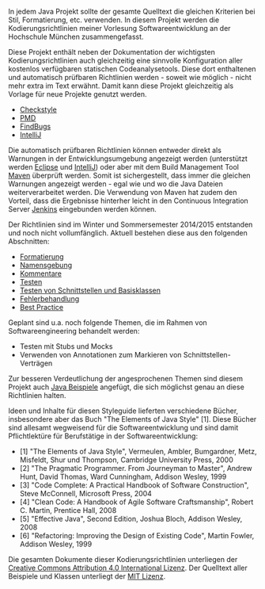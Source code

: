 
In jedem Java Projekt sollte der gesamte Quelltext die gleichen Kriterien bei Stil, Formatierung, etc.
verwenden. In diesem Projekt werden die Kodierungsrichtlinien meiner Vorlesung Softwareentwicklung an der Hochschule
München zusammengefasst. 

Diese Projekt enthält neben der Dokumentation der wichtigsten Kodierungsrichtlinien auch gleichzeitig eine sinnvolle 
Konfiguration aller kostenlos verfügbaren statischen Codeanalysetools. Diese dort enthaltenen und automatisch prüfbaren 
Richtlinien werden - soweit wie möglich - nicht mehr extra im Text erwähnt. Damit kann diese Projekt gleichzeitig als
Vorlage für neue Projekte genutzt werden.
- [Checkstyle](http://checkstyle.sourceforge.net/)
- [PMD](http://pmd.sourceforge.net/)
- [FindBugs](http://findbugs.sourceforge.net/)
- [IntelliJ](https://www.jetbrains.com/idea/documentation/static_code_analysis.html)

Die automatisch prüfbaren Richtlinien können entweder direkt als Warnungen in der Entwicklungsumgebung angezeigt werden
(unterstützt werden [Eclipse](http://www.eclipse.org/) und [IntelliJ](https://www.jetbrains.com/idea/)) 
oder aber mit dem Build Management Tool [Maven](http://maven.apache.org/) überprüft werden. Somit ist sichergestellt,
dass immer die gleichen Warnungen angezeigt werden - egal wie und wo die Java Dateien weiterverarbeitet werden. Die Verwendung
von Maven hat zudem den Vorteil, dass die Ergebnisse hinterher leicht in den Continuous Integration Server 
[Jenkins](http://jenkins-ci.org/) eingebunden werden können. 

Der Richtlinien sind im Winter und Sommersemester 2014/2015 entstanden und noch nicht vollumfänglich. 
Aktuell bestehen diese aus den folgenden Abschnitten:

- [Formatierung](../master/doc/Formatierung.md)
- [Namensgebung](../master/doc/Namensgebung.md)
- [Kommentare](../master/doc/Kommentare.md)
- [Testen](../master/doc/Testen.md)
- [Testen von Schnittstellen und Basisklassen](../master/doc/Abstract-Test-Pattern.md)
- [Fehlerbehandlung](../master/doc/Fehlerbehandlung.md)
- [Best Practice](../master/doc/Best-Practice.md)

Geplant sind u.a. noch folgende Themen, die im Rahmen von Softwareengineering behandelt werden:
- Testen mit Stubs und Mocks
- Verwenden von Annotationen zum Markieren von Schnittstellen-Verträgen

Zur besseren Verdeutlichung der angesprochenen Themen sind diesem Projekt auch [Java Beispiele](../master/src/) angefügt, 
die sich möglichst genau an diese Richtlinien halten.

Ideen und Inhalte für diesen Styleguide lieferten verschiedene Bücher, insbesondere aber das Buch 
"The Elements of Java Style" [1]. Diese Bücher sind allesamt wegweisend für die Softwareentwicklung und sind 
damit Pflichtlektüre für Berufstätige in der Softwareentwicklung:
- [1] "The Elements of Java Style", Vermeulen, Ambler, Bumgardner, Metz, Misfeldt, Shur und Thompson, Cambridge University Press, 2000
- [2] "The Pragmatic Programmer. From Journeyman to Master", Andrew Hunt, David Thomas, Ward Cunningham, Addison Wesley, 1999
- [3] "Code Complete: A Practical Handbook of Software Construction", Steve McConnell, Microsoft Press, 2004
- [4] "Clean Code: A Handbook of Agile Software Craftsmanship", Robert C. Martin, Prentice Hall, 2008
- [5] "Effective Java", Second Edition, Joshua Bloch, Addison Wesley, 2008
- [6] "Refactoring: Improving the Design of Existing Code", Martin Fowler, Addison Wesley, 1999 

Die gesamten Dokumente dieser Kodierungsrichtlinien unterliegen der
[Creative Commons Attribution 4.0 International Lizenz](http://creativecommons.org/licenses/by/4.0/). Der 
Quelltext aller Beispiele und Klassen unterliegt der [MIT Lizenz](http://opensource.org/licenses/MIT).